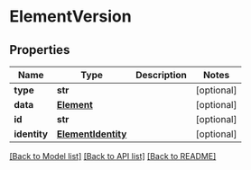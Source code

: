 # ElementVersion

## Properties
Name | Type | Description | Notes
------------ | ------------- | ------------- | -------------
**type** | **str** |  | [optional] 
**data** | [**Element**](Element.md) |  | [optional] 
**id** | **str** |  | [optional] 
**identity** | [**ElementIdentity**](ElementIdentity.md) |  | [optional] 

[[Back to Model list]](../README.md#documentation-for-models) [[Back to API list]](../README.md#documentation-for-api-endpoints) [[Back to README]](../README.md)


